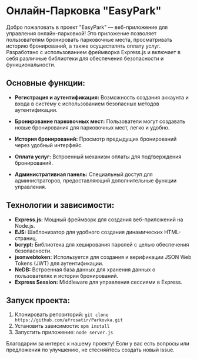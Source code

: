 # Онлайн-Парковка "EasyPark"

Добро пожаловать в проект "EasyPark" — веб-приложение для управления онлайн-парковкой! Это приложение позволяет пользователям бронировать парковочные места, просматривать историю бронирований, а также осуществлять оплату услуг. Разработано с использованием фреймворка Express.js и включает в себя различные библиотеки для обеспечения безопасности и функциональности.

## Основные функции:

- **Регистрация и аутентификация:** Возможность создания аккаунта и входа в систему с использованием безопасных методов аутентификации.

- **Бронирование парковочных мест:** Пользователи могут создавать новые бронирования для парковочных мест, легко и удобно.

- **История бронирований:** Просмотр предыдущих бронирований через удобный интерфейс.

- **Оплата услуг:** Встроенный механизм оплаты для подтверждения бронирований.

- **Административная панель:** Специальный доступ для администраторов, предоставляющий дополнительные функции управления.

## Технологии и зависимости:

- **Express.js:** Мощный фреймворк для создания веб-приложений на Node.js.
- **EJS:** Шаблонизатор для удобного создания динамических HTML-страниц.
- **bcrypt:** Библиотека для хеширования паролей с целью обеспечения безопасности.
- **jsonwebtoken:** Используется для создания и верификации JSON Web Tokens (JWT) для аутентификации.
- **NeDB:** Встроенная база данных для хранения данных о пользователях и истории бронирований.
- **Express Session:** Middleware для управления сессиями в Express.

## Запуск проекта:

1. Клонировать репозиторий: `git clone https://github.com/afrosatir/Parkovka.git`
2. Установить зависимости: `npm install`
3. Запустить приложение: `node server.js`

Благодарим за интерес к нашему проекту! Если у вас есть вопросы или предложения по улучшению, не стесняйтесь создать новый issue.
